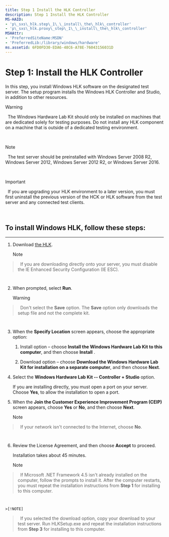 ```yaml
---
title: Step 1 Install the HLK Controller
description: Step 1 Install the HLK Controller
MS-HAID:
- 'p\_sxs\_hlk.step\_1\_\_install\_the\_hlk\_controller'
- 'p\_sxs\_hlk.proxy\_step\_1\_\_install\_the\_hlk\_controller'
MSHAttr:
- 'PreferredSiteName:MSDN'
- 'PreferredLib:/library/windows/hardware'
ms.assetid: 6FD0FD30-EDA6-48C6-A78E-76043156031D
---
```


# Step 1: Install the HLK Controller


In this step, you install Windows HLK software on the designated test server. The setup program installs the Windows HLK Controller and Studio, in addition to other resources.

>[!WARNING]
>  The Windows Hardware Lab Kit should only be installed on machines that are dedicated solely for testing purposes. Do not install any HLK component on a machine that is outside of a dedicated testing environment.

 

>[!NOTE]
>  The test server should be preinstalled with Windows Server 2008 R2, Windows Server 2012, Windows Server 2012 R2, or Windows Server 2016.

 

>[!IMPORTANT]
>  If you are upgrading your HLK environment to a later version, you must first uninstall the previous version of the HCK or HLK software from the test server and any connected test clients.

 

## <span id="To_install_Windows_HLK__follow_these_steps_"></span><span id="to_install_windows_hlk__follow_these_steps_"></span><span id="TO_INSTALL_WINDOWS_HLK__FOLLOW_THESE_STEPS_"></span>To install Windows HLK, follow these steps:


****

1.  Download [the HLK](https://go.microsoft.com/fwlink/p/?LinkId=733613).

    >[!NOTE]
>  If you are downloading directly onto your server, you must disable the IE Enhanced Security Configuration (IE ESC).

     

2.  When prompted, select **Run**.

    >[!WARNING]
>  Don't select the **Save** option. The **Save** option only downloads the setup file and not the complete kit.

     

3.  When the **Specify Location** screen appears, choose the appropriate option:

    1.  Install option – choose **Install the Windows Hardware Lab Kit to this computer**, and then choose **Install** .

    2.  Download option – choose **Download the Windows Hardware Lab Kit for installation on a separate computer**, and then choose **Next**.

4.  Select the **Windows Hardware Lab Kit -- Controller + Studio** option.

    If you are installing directly, you must open a port on your server. Choose **Yes**, to allow the installation to open a port.

5.  When the **Join the Customer Experience Improvement Program (CEIP)** screen appears, choose **Yes** or **No**, and then choose **Next**.

    >[!NOTE]
>  If your network isn't connected to the Internet, choose **No**.

     

6.  Review the License Agreement, and then choose **Accept** to proceed.

    Installation takes about 45 minutes.

    >[!NOTE]
>  If Microsoft .NET Framework 4.5 isn't already installed on the computer, follow the prompts to install it. After the computer restarts, you must repeat the installation instructions from **Step 1** for installing to this computer.

     

    >[!NOTE]
>  If you selected the download option, copy your download to your test server. Run HLKSetup.exe and repeat the installation instructions from **Step 3** for installing to this computer.

     

 

 






